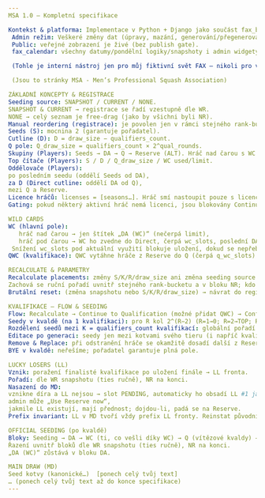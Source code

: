 ```yaml
---
MSA 1.0 – Kompletní specifikace

Kontekst & platforma: Implementace v Python + Django jako součást fax_browseru (MSA = jedna z aplikací/stránek). 
 Admin režim: Veškeré změny dat (úpravy, mazání, generování/přegenerování, plánování, přidávání/odebírání hráčů, potvrzování kvaldy/MD, změny výsledků atd.) jsou povoleny jen při Admin Mode = ON. 
 Public: veřejné zobrazení je živé (bez publish gate). 
 fax_calendar: všechny datumy/pondělní logiky/snapshoty i admin widgety běží nad fax_calendar; kalendářová synchronizace je derivát plánu. 

 (Tohle je interní nástroj jen pro můj fiktivní svět FAX – nikoli pro veřejnou federaci. Předpokládá jediného super-admina (mě), důraz na deterministické losování, rychlé sandboxování „co kdyby“, a exporty do FAX Browser/OnGlass/Wiki. Cíl: pohodlně tvořit kalendář, registrace, kvaldy, MD, výsledky, rolling/season/RtF žebříčky a narativ světa. Všechny „reálné“ politiky (antidoping, disciplinárky, RBAC) jsou volitelné simulační přepínače, ne povinnost.)

 (Jsou to stránky MSA - Men’s Professional Squash Association) 

ZÁKLADNÍ KONCEPTY & REGISTRACE 
Seeding source: SNAPSHOT / CURRENT / NONE. 
SNAPSHOT & CURRENT → registrace se řadí vzestupně dle WR. 
NONE → celý seznam je free-drag (jako by všichni byli NR). 
Manual reordering (registrace): je povolen jen v rámci stejného rank-bucketu a uvnitř bloku NR. 
Seeds (S): mocnina 2 (garantuje pořadatel). 
Cutline (D): D = draw_size − qualifiers_count. 
Q pole: Q_draw_size = qualifiers_count × 2^qual_rounds. 
Skupiny (Players): Seeds → DA → Q → Reserve (ALT). Hráč nad čarou s WC zůstává v DA jako „DA (WC)“. 
Top čítače (Players): S / D / Q_draw_size / WC used/limit. 
Oddělovače (Players): 
po posledním seedu (oddělí Seeds od DA), 
za D (Direct cutline: oddělí DA od Q), 
mezi Q a Reserve. 
Licence hráčů: licenses = [seasons…]. Hráč smí nastoupit pouze s licencí pro sezónu turnaje. 
Gating: pokud některý aktivní hráč nemá licenci, jsou blokovány Continue/Confirm Qualification i Confirm Main Draw (inline akce „přiřadit licenci“). 

WILD CARDS 
WC (hlavní pole): 
   hráč nad čarou → jen štítek „DA (WC)“ (nečerpá limit), 
   hráč pod čarou → WC ho zvedne do Direct, čerpá wc_slots, poslední DA padá do Q. 
 Snížení wc_slots pod aktuální využití blokuje uložení, dokud se nepřebývající WC neodstraní. 
QWC (kvalifikace): QWC vytáhne hráče z Reserve do Q (čerpá q_wc_slots). U hráče už v Q je QWC jen label. 

RECALCULATE & PARAMETRY 
Recalculate placements: změny S/K/R/draw_size ani změna seeding source se neaplikují hned; admin spustí Recalculate, uvidí diff, potvrdí. 
Zachová se ruční pořadí uvnitř stejného rank-bucketu a v bloku NR; kdo přejde přes čáru/bucket, tomu se lokální pořadí resetne. 
Brutální reset: (změna snapshotu nebo S/K/R/draw_size) → návrat do registrace. Předtím uložíme ARCHIVNÍ SNAPSHOT (hráči, kvalda, MD, plán, výsledky). Undo/Redo se vyčistí, archiv zůstává. 

KVALIFIKACE — FLOW & SEEDING 
Flow: Recalculate → Continue to Qualification (možné přidat QWC) → Confirm Qualification (Auto generate / Manual; po generaci dovolena ruční editace). 
Seedy v kvaldě (na 1 kvalifikaci): pro R kol 2^(R−2) (R=1→0; R=2→TOP; R=3→TOP+BOTTOM; R=4→TOP+BOTTOM+2×MIDDLE; …). 
Rozdělení seedů mezi K = qualifiers_count kvalifikací: globální pořadí Q-seedů rozděl na tiery po K kusech: Tier1→TOP, Tier2→BOTTOM, Tier3→MIDDLE A, Tier4→MIDDLE B …; seedy na odpovídající kotvy, nenasazení náhodně. 
Editace po generaci: seedy jen mezi kotvami svého tieru (i napříč kvalifikacemi); nenasazení jen na nenasazené sloty (také napříč). 
Remove & Replace: při odstranění hráče se okamžitě dosadí další z Reserve na jeho místo (včetně seed kotvy). 
BYE v kvaldě: neřešíme; pořadatel garantuje plná pole. 

LUCKY LOSERS (LL) 
Vznik: poražení finalisté kvalifikace po uložení finále → LL fronta. 
Pořadí: dle WR snapshotu (ties ručně), NR na konci. 
Nasazení do MD: 
vznikne díra a LL nejsou → slot PENDING, automaticky ho obsadí LL #1 jakmile vznikne, 
admin může „Use Reserve now“, 
jakmile LL existují, mají přednost; dojdou-li, padá se na Reserve. 
Prefix invariant: LL v MD tvoří vždy prefix LL fronty. Reinstat původního hráče je možný jen od nejhoršího právě nasazeného LL směrem nahoru. Odebrat LL úplně → jeho místo ihned bere další v pořadí. 

OFFICIAL SEEDING (po kvaldě) 
Bloky: Seeding → DA → WC (ti, co vešli díky WC) → Q (vítězové kvaldy) → LL (ti, co jsou v MD). 
Řazení uvnitř bloků dle WR snapshotu (ties ručně), NR na konci. 
„DA (WC)“ zůstává v bloku DA. 

MAIN DRAW (MD) 
Seed kotvy (kanonické…)  [ponech celý tvůj text]
… (ponech celý tvůj text až do konce specifikace)
---
```

